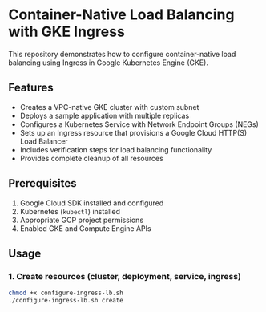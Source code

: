 # Container-Native Load Balancing with GKE Ingress

This repository demonstrates how to configure container-native load balancing using Ingress in Google Kubernetes Engine (GKE).

## Features

- Creates a VPC-native GKE cluster with custom subnet
- Deploys a sample application with multiple replicas
- Configures a Kubernetes Service with Network Endpoint Groups (NEGs)
- Sets up an Ingress resource that provisions a Google Cloud HTTP(S) Load Balancer
- Includes verification steps for load balancing functionality
- Provides complete cleanup of all resources

## Prerequisites

1. Google Cloud SDK installed and configured
2. Kubernetes (`kubectl`) installed
3. Appropriate GCP project permissions
4. Enabled GKE and Compute Engine APIs

## Usage

### 1. Create resources (cluster, deployment, service, ingress)
```bash
chmod +x configure-ingress-lb.sh
./configure-ingress-lb.sh create
